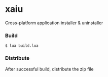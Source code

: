 # xaiu
Cross-platform application installer &amp; uninstaller

### Build
```
$ lua build.lua
```

### Distribute
After successful build, distribute the zip file